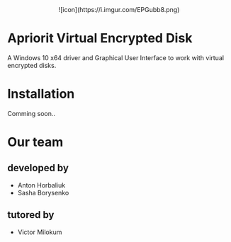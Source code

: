 <center>![icon](https://i.imgur.com/EPGubb8.png)</center>

# Apriorit Virtual Encrypted Disk
A Windows 10 x64 driver and Graphical User Interface to work with virtual encrypted disks.

# Installation
Comming soon..

# Our team
## developed by
- Anton Horbaliuk
- Sasha Borysenko
## tutored by
- Victor Milokum